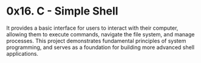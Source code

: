 # 0x16. C - Simple Shell
It provides a basic interface for users to interact with their computer, allowing them to execute commands, navigate the file system, and manage processes. This project demonstrates fundamental principles of system programming, and serves as a foundation for building more advanced shell applications.
